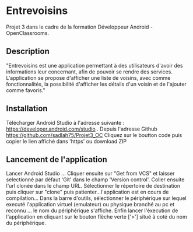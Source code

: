 # Entrevoisins

Projet 3 dans le cadre de la formation Développeur Android - OpenClassrooms.

## Description

"Entrevoisins est une application permettant à des utilisateurs d'avoir des informations leur concernant, afin de pouvoir se rendre des services.
L'application se propose d'afficher une liste de voisins, avec comme fonctionnalités, la possibilité d'afficher les détails d'un voisin et de l'ajouter comme favoris."

## Installation

Télécharger Android Studio à l'adresse suivante : https://developer.android.com/studio .
Depuis l'adresse Github https://github.com/sadlah75/Projet3_OC
Cliquez sur le boutton code puis  copier le lien affiché dans 'https' ou download ZIP

## Lancement de l'application

Lancer Android Studio ...
Cliquer ensuite sur "Get from VCS" et laisser selectionné par défaut 'Git' dans le champ 'Version control'.
Coller ensuite l'url clonée dans le champ URL.
Sélectionner le répertoire de destination puis cliquer sur "clone" puis patienter...l'application est en cours de compilation...
Dans la barre d'outils, sélectionner le périphérique sur lequel executé l'application virtuel (emulateur) ou physique branché au pc et reconnu ... le nom du périphérique
s'affiche.
Enfin lancer l'éxecution de l'application en cliquant sur le bouton flèche verte ['>'] situé à coté du nom du périphérique.

